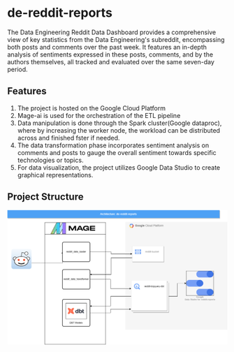 # de-reddit-reports

The Data Engineering Reddit Data Dashboard provides a comprehensive view of key statistics from the Data Engineering's subreddit, encompassing both posts and comments over the past week. It features an in-depth analysis of sentiments expressed in these posts, comments, and by the authors themselves, all tracked and evaluated over the same seven-day period.

## Features

1. The project is hosted on the Google Cloud Platform 
2. Mage-ai is used for the orchestration of the ETL pipeline 
3. Data manipulation is done through the Spark cluster(Google dataproc), where by increasing the worker node, the workload can be distributed across and finished fster if needed.
4. The data transformation phase incorporates sentiment analysis on comments and posts to gauge the overall sentiment towards specific technologies or topics.
5. For data visualization, the project utilizes Google Data Studio to create graphical representations.

## Project Structure

<img src="./README_resources/de-reddit-reports-architecture.drawio.png" alt="project_structure" width="1200"/>